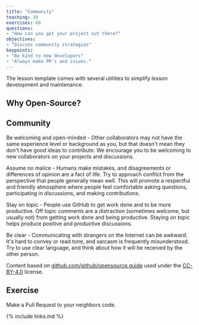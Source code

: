 ```yaml
---
title: "Community"
teaching: 30
exercises: 60
questions:
- "How can you get your project out there?"
objectives:
- "Discuss community strategies"
keypoints:
- "Be kind to new developers"
- "Always make PR's and issues."
---
```


The lesson template comes with several utilities to simplify lesson development and maintenance.


## Why Open-Source?

## Community

Be welcoming and open-minded - Other collaborators may not have the same
experience level or background as you, but that doesn't mean they don't have
good ideas to contribute. We encourage you to be welcoming to new collaborators
on your projects and discussions.

Assume no malice - Humans make mistakes, and disagreements or differences of
opinion are a fact of life. Try to approach conflict from the perspective that
people generally mean well. This will promote a respectful and friendly
atmosphere where people feel comfortable asking questions, participating in
discussions, and making contributions.

Stay on topic - People use GitHub to get work done and to be more productive.
Off topic comments are a distraction (sometimes welcome, but usually not) from
getting work done and being productive. Staying on topic helps produce positive
and productive discussions.

Be clear - Communicating with strangers on the Internet can be awkward. It's
hard to convey or read tone, and sarcasm is frequently misunderstood. Try to
use clear language, and think about how it will be received by the other
person.

Content based on
[github.com/github/opensource.guide](github.com/github/opensource.guide) used
under the [CC-BY-4.0](https://creativecommons.org/licenses/by/4.0/) license.

## Exercise

Make a Pull Request to your neighbors code.

{% include links.md %}
